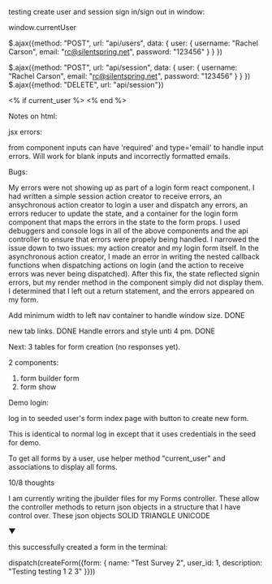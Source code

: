 testing create user and session sign in/sign out in window:

window.currentUser

$.ajax({method: "POST", url: "api/users", data: { user: { username: "Rachel Carson", email: "rc@silentspring.net", password: "123456" } } })

$.ajax({method: "POST", url: "api/session", data: { user: { username: "Rachel Carson", email: "rc@silentspring.net", password: "123456" } } })
$.ajax({method: "DELETE", url: "api/session"})


<% if current_user %>
      <script>
        window.currentUser = {
          "id": "<%= current_user.id %>",
          "username": "<%= current_user.username %>",
          "email": "<%= current_user.email %>"
        };
      </script>
<% end %>

Notes on html:

jsx errors:

from component inputs can have 'required' and type='email' to handle input errors.  Will work for blank inputs and incorrectly formatted emails.

Bugs:

My errors were not showing up as part of a login form react component. I had 
written a simple session action creator to receive errors, an ansychronous 
action creator to login a user and dispatch any errors, an errors reducer to 
update the state, and a container for the login form component that maps the 
errors in the state to the form props.  I used debuggers and console logs in all
of the above components and the api controller to ensure that errors were 
propely being handled.  I narrowed the issue down to two issues: my action creator and my login form itself. In the asynchronous action creator, I made an error in 
writing the nested callback functions when dispatching actions on login (and the action to receive errors was never being dispatched). After this fix, the 
state reflected signin errors, but my render method in the component simply
did not display them. I determined that I left out a return statement, and the 
errors appeared on my form.

Add minimum width to left nav container to handle window size. DONE

new tab links. DONE  Handle errors and style unti 4 pm. DONE

Next: 3 tables for form creation (no responses yet).

2 components:

1. form builder form
2. form show

Demo login:

log in to seeded user's form index page with button to create new form.

This is identical to normal log in except that it uses credentials in the seed for demo.

To get all forms by a user, use helper method "current_user" and associations to display all forms.


10/8 thoughts

I am currently writing the jbuilder files for my Forms controller. These allow the controller methods to return json objects in a structure that I have control over. These json objects
 SOLID TRIANGLE UNICODE

 &#x25BC;

 this successfully created a form in the terminal:

 dispatch(createForm({form: { name: "Test Survey 2", user_id: 1, description: "Testing testing 1 2 3" }}))




